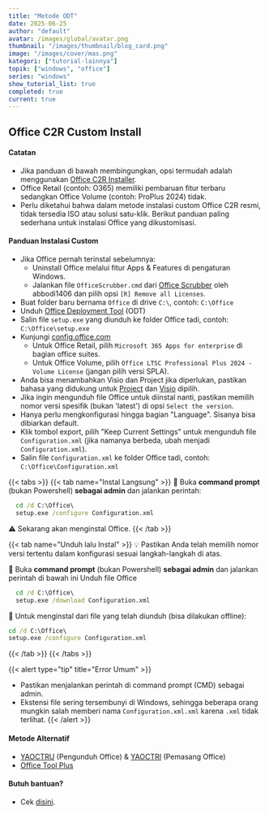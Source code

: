 ```yaml
---
title: "Metode ODT"
date: 2025-06-25
author: "default"
avatar: /images/global/avatar.png
thumbnail: "/images/thumbnail/blog_card.png"
image: "/images/cover/mas.png"
kategori: ["tutorial-lainnya"]
topik: ["windows", "office"]
series: "windows"
show_tutorial_list: true
completed: true
current: true 
---
```


## Office C2R Custom Install

#### Catatan

- Jika panduan di bawah membingungkan, opsi termudah adalah menggunakan [Office C2R Installer](../office_c2r_links).
- Office Retail (contoh: O365) memiliki pembaruan fitur terbaru sedangkan Office Volume (contoh: ProPlus 2024) tidak.
- Perlu diketahui bahwa dalam metode instalasi custom Office C2R resmi, tidak tersedia ISO atau solusi satu-klik. Berikut panduan paling sederhana untuk instalasi Office yang dikustomisasi.

#### Panduan Instalasi Custom

- Jika Office pernah terinstal sebelumnya:
  - Uninstall Office melalui fitur Apps & Features di pengaturan Windows.
  - Jalankan file `OfficeScrubber.cmd` dari [Office Scrubber](https://github.com/abbodi1406/WHD/raw/master/scripts/OfficeScrubber_13.zip) oleh abbodi1406 dan pilih opsi `[R] Remove all Licenses`.
- Buat folder baru bernama `Office` di drive `C:\`, contoh: `C:\Office`
- Unduh [Office Deployment Tool](https://officecdn.microsoft.com/pr/wsus/setup.exe) (ODT)
- Salin file `setup.exe` yang diunduh ke folder Office tadi, contoh: `C:\Office\setup.exe`
- Kunjungi [config.office.com](https://config.office.com/deploymentsettings)
  - Untuk Office Retail, pilih `Microsoft 365 Apps for enterprise` di bagian office suites.
  - Untuk Office Volume, pilih `Office LTSC Professional Plus 2024 - Volume License` (jangan pilih versi SPLA).
- Anda bisa menambahkan Visio dan Project jika diperlukan, pastikan bahasa yang didukung untuk [Project](https://learn.microsoft.com/en-us/projectonline/supported-languages-for-project-online) dan [Visio](https://support.microsoft.com/en-us/office/display-languages-supported-in-the-visio-desktop-app-a921983e-fd5d-45ef-8af1-cedf70c53d75) dipilih.
- Jika ingin mengunduh file Office untuk diinstal nanti, pastikan memilih nomor versi spesifik (bukan 'latest') di opsi `Select the version`.
- Hanya perlu mengkonfigurasi hingga bagian "Language". Sisanya bisa dibiarkan default.
- Klik tombol export, pilih "Keep Current Settings" untuk mengunduh file `Configuration.xml` (jika namanya berbeda, ubah menjadi `Configuration.xml`).
- Salin file `Configuration.xml` ke folder Office tadi, contoh: `C:\Office\Configuration.xml`

{{< tabs >}}
  {{< tab name="Instal Langsung" >}}
    📌 Buka **command prompt** (bukan Powershell) **sebagai admin** dan jalankan perintah:
  ```cmd
    cd /d C:\Office\
    setup.exe /configure Configuration.xml
  ```
⚠️ Sekarang akan menginstal Office.
  {{< /tab >}}

  {{< tab name="Unduh lalu Instal" >}}
💡 Pastikan Anda telah memilih nomor versi tertentu dalam konfigurasi sesuai langkah-langkah di atas.

📌 Buka **command prompt** (bukan Powershell) **sebagai admin** dan jalankan perintah di bawah ini Unduh file Office
  ```cmd
    cd /d C:\Office\
    setup.exe /download Configuration.xml
  ```

🔧 Untuk menginstal dari file yang telah diunduh (bisa dilakukan offline):
 ```cmd
 cd /d C:\Office\
 setup.exe /configure Configuration.xml
 ```
  {{< /tab >}}
{{< /tabs >}}

{{< alert type="tip" title="Error Umum" >}}
* Pastikan menjalankan perintah di command prompt (CMD) sebagai admin. 
* Ekstensi file sering tersembunyi di Windows, sehingga beberapa orang mungkin salah memberi nama `Configuration.xml.xml` karena `.xml` tidak terlihat.
{{< /alert >}}

#### Metode Alternatif

- [YAOCTRU](https://github.com/abbodi1406/WHD/raw/master/scripts/YAOCTRU_v10.0.zip) (Pengunduh Office) & [YAOCTRI](https://github.com/abbodi1406/WHD/raw/master/scripts/YAOCTRI_v11.1.zip) (Pemasang Office)
- [Office Tool Plus](http://otp.landian.vip/)


#### Butuh bantuan?

- Cek [disini](../troubleshoot).